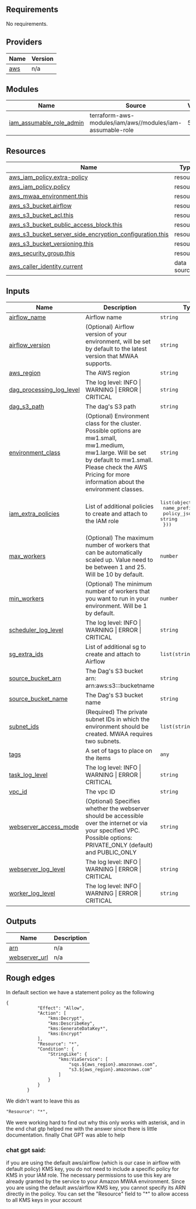 ## Requirements

No requirements.

## Providers

| Name | Version |
|------|---------|
| <a name="provider_aws"></a> [aws](#provider\_aws) | n/a |

## Modules

| Name | Source | Version |
|------|--------|---------|
| <a name="module_iam_assumable_role_admin"></a> [iam\_assumable\_role\_admin](#module\_iam\_assumable\_role\_admin) | terraform-aws-modules/iam/aws//modules/iam-assumable-role | 5.11.2 |

## Resources

| Name | Type |
|------|------|
| [aws_iam_policy.extra-policy](https://registry.terraform.io/providers/hashicorp/aws/latest/docs/resources/iam_policy) | resource |
| [aws_iam_policy.policy](https://registry.terraform.io/providers/hashicorp/aws/latest/docs/resources/iam_policy) | resource |
| [aws_mwaa_environment.this](https://registry.terraform.io/providers/hashicorp/aws/latest/docs/resources/mwaa_environment) | resource |
| [aws_s3_bucket.airflow](https://registry.terraform.io/providers/hashicorp/aws/latest/docs/resources/s3_bucket) | resource |
| [aws_s3_bucket_acl.this](https://registry.terraform.io/providers/hashicorp/aws/latest/docs/resources/s3_bucket_acl) | resource |
| [aws_s3_bucket_public_access_block.this](https://registry.terraform.io/providers/hashicorp/aws/latest/docs/resources/s3_bucket_public_access_block) | resource |
| [aws_s3_bucket_server_side_encryption_configuration.this](https://registry.terraform.io/providers/hashicorp/aws/latest/docs/resources/s3_bucket_server_side_encryption_configuration) | resource |
| [aws_s3_bucket_versioning.this](https://registry.terraform.io/providers/hashicorp/aws/latest/docs/resources/s3_bucket_versioning) | resource |
| [aws_security_group.this](https://registry.terraform.io/providers/hashicorp/aws/latest/docs/resources/security_group) | resource |
| [aws_caller_identity.current](https://registry.terraform.io/providers/hashicorp/aws/latest/docs/data-sources/caller_identity) | data source |

## Inputs

| Name | Description | Type | Default | Required |
|------|-------------|------|---------|:--------:|
| <a name="input_airflow_name"></a> [airflow\_name](#input\_airflow\_name) | Airflow name | `string` | `"airflow"` | no |
| <a name="input_airflow_version"></a> [airflow\_version](#input\_airflow\_version) | (Optional) Airflow version of your environment, will be set by default to the latest version that MWAA supports. | `string` | `null` | no |
| <a name="input_aws_region"></a> [aws\_region](#input\_aws\_region) | The AWS region | `string` | `"us-east-1"` | no |
| <a name="input_dag_processing_log_level"></a> [dag\_processing\_log\_level](#input\_dag\_processing\_log\_level) | The log level: INFO \| WARNING \| ERROR \| CRITICAL | `string` | `"INFO"` | no |
| <a name="input_dag_s3_path"></a> [dag\_s3\_path](#input\_dag\_s3\_path) | The dag's S3 path | `string` | `"dags/"` | no |
| <a name="input_environment_class"></a> [environment\_class](#input\_environment\_class) | (Optional) Environment class for the cluster. Possible options are mw1.small, mw1.medium, mw1.large. Will be set by default to mw1.small. Please check the AWS Pricing for more information about the environment classes. | `string` | `"mw1.small"` | no |
| <a name="input_iam_extra_policies"></a> [iam\_extra\_policies](#input\_iam\_extra\_policies) | List of additional policies to create and attach to the IAM role | <pre>list(object({<br>    name_prefix = string<br>    policy_json = string<br>  }))</pre> | `[]` | no |
| <a name="input_max_workers"></a> [max\_workers](#input\_max\_workers) | (Optional) The maximum number of workers that can be automatically scaled up. Value need to be between 1 and 25. Will be 10 by default. | `number` | `10` | no |
| <a name="input_min_workers"></a> [min\_workers](#input\_min\_workers) | (Optional) The minimum number of workers that you want to run in your environment. Will be 1 by default. | `number` | `1` | no |
| <a name="input_scheduler_log_level"></a> [scheduler\_log\_level](#input\_scheduler\_log\_level) | The log level: INFO \| WARNING \| ERROR \| CRITICAL | `string` | `"INFO"` | no |
| <a name="input_sg_extra_ids"></a> [sg\_extra\_ids](#input\_sg\_extra\_ids) | List of additional sg to create and attach to Airflow | `list(string)` | `[]` | no |
| <a name="input_source_bucket_arn"></a> [source\_bucket\_arn](#input\_source\_bucket\_arn) | The Dag's S3 bucket arn: arn:aws:s3:::bucketname | `string` | `"s3://foo"` | no |
| <a name="input_source_bucket_name"></a> [source\_bucket\_name](#input\_source\_bucket\_name) | The Dag's S3 bucket name | `string` | `"foo"` | no |
| <a name="input_subnet_ids"></a> [subnet\_ids](#input\_subnet\_ids) | (Required) The private subnet IDs in which the environment should be created. MWAA requires two subnets. | `list(string)` | `[]` | no |
| <a name="input_tags"></a> [tags](#input\_tags) | A set of tags to place on the items | `any` | `{}` | no |
| <a name="input_task_log_level"></a> [task\_log\_level](#input\_task\_log\_level) | The log level: INFO \| WARNING \| ERROR \| CRITICAL | `string` | `"INFO"` | no |
| <a name="input_vpc_id"></a> [vpc\_id](#input\_vpc\_id) | The vpc ID | `string` | `""` | no |
| <a name="input_webserver_access_mode"></a> [webserver\_access\_mode](#input\_webserver\_access\_mode) | (Optional) Specifies whether the webserver should be accessible over the internet or via your specified VPC. Possible options: PRIVATE\_ONLY (default) and PUBLIC\_ONLY | `string` | `"PRIVATE_ONLY"` | no |
| <a name="input_webserver_log_level"></a> [webserver\_log\_level](#input\_webserver\_log\_level) | The log level: INFO \| WARNING \| ERROR \| CRITICAL | `string` | `"INFO"` | no |
| <a name="input_worker_log_level"></a> [worker\_log\_level](#input\_worker\_log\_level) | The log level: INFO \| WARNING \| ERROR \| CRITICAL | `string` | `"INFO"` | no |

## Outputs

| Name | Description |
|------|-------------|
| <a name="output_arn"></a> [arn](#output\_arn) | n/a |
| <a name="output_webserver_url"></a> [webserver\_url](#output\_webserver\_url) | n/a |


## Rough edges
In default section we have a statement policy as the following
```
{
            "Effect": "Allow",
            "Action": [
                "kms:Decrypt",
                "kms:DescribeKey",
                "kms:GenerateDataKey*",
                "kms:Encrypt"
            ],
            "Resource": "*",
            "Condition": {
                "StringLike": {
                    "kms:ViaService": [
                        "sqs.${aws_region}.amazonaws.com",
                        "s3.${aws_region}.amazonaws.com"
                    ]
                }
            }
        }
```
We didn't want to leave this as 
```
"Resource": "*",
``` 
We were working hard to find out why this only works with asterisk, and in the end chat gtp helped me with the answer since there is little documentation.
finally Chat GPT was able to help 

### chat gpt said:
if you are using the default aws/airflow (which is our case in airflow with default policy) KMS key, you do not need to include a specific policy for KMS in your 
IAM role. The necessary permissions to use this key are already granted by the service to your Amazon MWAA environment.
Since you are using the default aws/airflow KMS key, you cannot specify its ARN directly in the policy. You can set the "Resource" field to "*" to allow access to all 
KMS keys in your account
